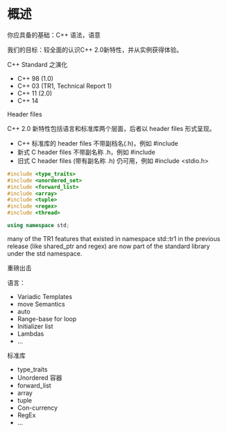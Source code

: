 # 概述

你应具备的基础：C++ 语法，语意

我们的目标：较全面的认识C++ 2.0新特性，并从实例获得体验。



C++ Standard 之演化

- C++ 98 (1.0)
- C++ 03 (TR1, Technical Report 1)
- C++ 11 (2.0)
- C++ 14



Header files

C++ 2.0 新特性包括语言和标准库两个层面，后者以 header files 形式呈现。

- C++ 标准库的 header files 不带副档名(.h)，例如 #include <vector>
- 新式 C header files 不带副名称 .h，例如 #include <cstdio>
- 旧式 C header files (带有副名称 .h) 仍可用，例如 #include <stdio.h>

```cpp
#include <type_traits>
#include <unordered_set>
#include <forward_list>
#include <array>
#include <tuple>
#include <regex>
#include <thread>

using namespace std;
```

many of the TR1 features that existed in namespace std::tr1 in the previous release (like shared_ptr and regex) are now part of the standard library under the std namespace.



重磅出击

语言：

- Variadic Templates
- move Semantics
- auto
- Range-base for loop
- Initializer list
- Lambdas
- ...

标准库

- type_traits
- Unordered 容器
- forward_list
- array
- tuple
- Con-currency
- RegEx
- ...